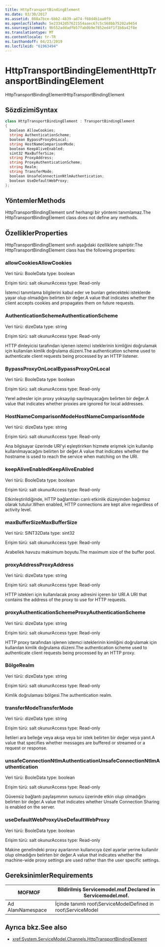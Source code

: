 ```yaml
---
title: HttpTransportBindingElement
ms.date: 03/30/2017
ms.assetid: 088a7bce-6bb2-4839-ad74-f68d4b1aa0f9
ms.openlocfilehash: 5e23342d57621554aaec67c5c568bb75202a9454
ms.sourcegitcommit: 9b552addadfb57fab0b9e7852ed4f1f1b8a42f8e
ms.translationtype: MT
ms.contentlocale: tr-TR
ms.lasthandoff: 04/23/2019
ms.locfileid: "61963494"
---
```

# <a name="httptransportbindingelement"></a><span data-ttu-id="f21aa-102">HttpTransportBindingElement</span><span class="sxs-lookup"><span data-stu-id="f21aa-102">HttpTransportBindingElement</span></span>
<span data-ttu-id="f21aa-103">HttpTransportBindingElement</span><span class="sxs-lookup"><span data-stu-id="f21aa-103">HttpTransportBindingElement</span></span>  
  
## <a name="syntax"></a><span data-ttu-id="f21aa-104">Sözdizimi</span><span class="sxs-lookup"><span data-stu-id="f21aa-104">Syntax</span></span>  
  
```csharp
class HttpTransportBindingElement : TransportBindingElement  
{  
  boolean AllowCookies;  
  string AuthenticationScheme;  
  boolean BypassProxyOnLocal;  
  string HostNameComparisonMode;  
  boolean KeepAliveEnabled;  
  sint32 MaxBufferSize;  
  string ProxyAddress;  
  string ProxyAuthenticationScheme;  
  string Realm;  
  string TransferMode;  
  boolean UnsafeConnectionNtlmAuthentication;  
  boolean UseDefaultWebProxy;  
};  
```  
  
## <a name="methods"></a><span data-ttu-id="f21aa-105">Yöntemler</span><span class="sxs-lookup"><span data-stu-id="f21aa-105">Methods</span></span>  
 <span data-ttu-id="f21aa-106">HttpTransportBindingElement sınıf herhangi bir yöntemi tanımlamaz.</span><span class="sxs-lookup"><span data-stu-id="f21aa-106">The HttpTransportBindingElement class does not define any methods.</span></span>  
  
## <a name="properties"></a><span data-ttu-id="f21aa-107">Özellikler</span><span class="sxs-lookup"><span data-stu-id="f21aa-107">Properties</span></span>  
 <span data-ttu-id="f21aa-108">HttpTransportBindingElement sınıfı aşağıdaki özelliklere sahiptir:</span><span class="sxs-lookup"><span data-stu-id="f21aa-108">The HttpTransportBindingElement class has the following properties:</span></span>  
  
### <a name="allowcookies"></a><span data-ttu-id="f21aa-109">allowCookies</span><span class="sxs-lookup"><span data-stu-id="f21aa-109">AllowCookies</span></span>  
 <span data-ttu-id="f21aa-110">Veri türü: Boole</span><span class="sxs-lookup"><span data-stu-id="f21aa-110">Data type: boolean</span></span>  
  
 <span data-ttu-id="f21aa-111">Erişim türü: salt okunur</span><span class="sxs-lookup"><span data-stu-id="f21aa-111">Access type: Read-only</span></span>  
  
 <span data-ttu-id="f21aa-112">İstemci tanımlama bilgilerini kabul eder ve bunları gelecekteki isteklerde yayar olup olmadığını belirten bir değer.</span><span class="sxs-lookup"><span data-stu-id="f21aa-112">A value that indicates whether the client accepts cookies and propagates them on future requests.</span></span>  
  
### <a name="authenticationscheme"></a><span data-ttu-id="f21aa-113">AuthenticationScheme</span><span class="sxs-lookup"><span data-stu-id="f21aa-113">AuthenticationScheme</span></span>  
 <span data-ttu-id="f21aa-114">Veri türü: dize</span><span class="sxs-lookup"><span data-stu-id="f21aa-114">Data type: string</span></span>  
  
 <span data-ttu-id="f21aa-115">Erişim türü: salt okunur</span><span class="sxs-lookup"><span data-stu-id="f21aa-115">Access type: Read-only</span></span>  
  
 <span data-ttu-id="f21aa-116">HTTP dinleyicisi tarafından işlenen istemci isteklerinin kimliğini doğrulamak için kullanılan kimlik doğrulama düzeni.</span><span class="sxs-lookup"><span data-stu-id="f21aa-116">The authentication scheme used to authenticate client requests being processed by an HTTP listener.</span></span>  
  
### <a name="bypassproxyonlocal"></a><span data-ttu-id="f21aa-117">BypassProxyOnLocal</span><span class="sxs-lookup"><span data-stu-id="f21aa-117">BypassProxyOnLocal</span></span>  
 <span data-ttu-id="f21aa-118">Veri türü: Boole</span><span class="sxs-lookup"><span data-stu-id="f21aa-118">Data type: boolean</span></span>  
  
 <span data-ttu-id="f21aa-119">Erişim türü: salt okunur</span><span class="sxs-lookup"><span data-stu-id="f21aa-119">Access type: Read-only</span></span>  
  
 <span data-ttu-id="f21aa-120">Yerel adresler için proxy yoksayılıp sayılmayacağını belirten bir değer.</span><span class="sxs-lookup"><span data-stu-id="f21aa-120">A value that indicates whether proxies are ignored for local addresses.</span></span>  
  
### <a name="hostnamecomparisonmode"></a><span data-ttu-id="f21aa-121">HostNameComparisonMode</span><span class="sxs-lookup"><span data-stu-id="f21aa-121">HostNameComparisonMode</span></span>  
 <span data-ttu-id="f21aa-122">Veri türü: dize</span><span class="sxs-lookup"><span data-stu-id="f21aa-122">Data type: string</span></span>  
  
 <span data-ttu-id="f21aa-123">Erişim türü: salt okunur</span><span class="sxs-lookup"><span data-stu-id="f21aa-123">Access type: Read-only</span></span>  
  
 <span data-ttu-id="f21aa-124">Ana bilgisayar üzerinde URI'yi eşleştirirken hizmete erişmek için kullanılıp kullanılmayacağını belirten bir değer.</span><span class="sxs-lookup"><span data-stu-id="f21aa-124">A value that indicates whether the hostname is used to reach the service when matching on the URI.</span></span>  
  
### <a name="keepaliveenabled"></a><span data-ttu-id="f21aa-125">keepAliveEnabled</span><span class="sxs-lookup"><span data-stu-id="f21aa-125">KeepAliveEnabled</span></span>  
 <span data-ttu-id="f21aa-126">Veri türü: Boole</span><span class="sxs-lookup"><span data-stu-id="f21aa-126">Data type: boolean</span></span>  
  
 <span data-ttu-id="f21aa-127">Erişim türü: salt okunur</span><span class="sxs-lookup"><span data-stu-id="f21aa-127">Access type: Read-only</span></span>  
  
 <span data-ttu-id="f21aa-128">Etkinleştirildiğinde, HTTP bağlantıları canlı etkinlik düzeyinden bağımsız olarak tutulur.</span><span class="sxs-lookup"><span data-stu-id="f21aa-128">When enabled, HTTP connections are kept alive regardless of activity level.</span></span>  
  
### <a name="maxbuffersize"></a><span data-ttu-id="f21aa-129">maxBufferSize</span><span class="sxs-lookup"><span data-stu-id="f21aa-129">MaxBufferSize</span></span>  
 <span data-ttu-id="f21aa-130">Veri türü: SINT32</span><span class="sxs-lookup"><span data-stu-id="f21aa-130">Data type: sint32</span></span>  
  
 <span data-ttu-id="f21aa-131">Erişim türü: salt okunur</span><span class="sxs-lookup"><span data-stu-id="f21aa-131">Access type: Read-only</span></span>  
  
 <span data-ttu-id="f21aa-132">Arabellek havuzu maksimum boyutu.</span><span class="sxs-lookup"><span data-stu-id="f21aa-132">The maximum size of the buffer pool.</span></span>  
  
### <a name="proxyaddress"></a><span data-ttu-id="f21aa-133">proxyAddress</span><span class="sxs-lookup"><span data-stu-id="f21aa-133">ProxyAddress</span></span>  
 <span data-ttu-id="f21aa-134">Veri türü: dize</span><span class="sxs-lookup"><span data-stu-id="f21aa-134">Data type: string</span></span>  
  
 <span data-ttu-id="f21aa-135">Erişim türü: salt okunur</span><span class="sxs-lookup"><span data-stu-id="f21aa-135">Access type: Read-only</span></span>  
  
 <span data-ttu-id="f21aa-136">HTTP istekleri için kullanılacak proxy adresini içeren bir URI.</span><span class="sxs-lookup"><span data-stu-id="f21aa-136">A URI that contains the address of the proxy to use for HTTP requests.</span></span>  
  
### <a name="proxyauthenticationscheme"></a><span data-ttu-id="f21aa-137">proxyAuthenticationScheme</span><span class="sxs-lookup"><span data-stu-id="f21aa-137">ProxyAuthenticationScheme</span></span>  
 <span data-ttu-id="f21aa-138">Veri türü: dize</span><span class="sxs-lookup"><span data-stu-id="f21aa-138">Data type: string</span></span>  
  
 <span data-ttu-id="f21aa-139">Erişim türü: salt okunur</span><span class="sxs-lookup"><span data-stu-id="f21aa-139">Access type: Read-only</span></span>  
  
 <span data-ttu-id="f21aa-140">HTTP proxy tarafından işlenen istemci isteklerinin kimliğini doğrulamak için kullanılan kimlik doğrulama düzeni.</span><span class="sxs-lookup"><span data-stu-id="f21aa-140">The authentication scheme used to authenticate client requests being processed by an HTTP proxy.</span></span>  
  
### <a name="realm"></a><span data-ttu-id="f21aa-141">Bölge</span><span class="sxs-lookup"><span data-stu-id="f21aa-141">Realm</span></span>  
 <span data-ttu-id="f21aa-142">Veri türü: dize</span><span class="sxs-lookup"><span data-stu-id="f21aa-142">Data type: string</span></span>  
  
 <span data-ttu-id="f21aa-143">Erişim türü: salt okunur</span><span class="sxs-lookup"><span data-stu-id="f21aa-143">Access type: Read-only</span></span>  
  
 <span data-ttu-id="f21aa-144">Kimlik doğrulaması bölgesi.</span><span class="sxs-lookup"><span data-stu-id="f21aa-144">The authentication realm.</span></span>  
  
### <a name="transfermode"></a><span data-ttu-id="f21aa-145">transferMode</span><span class="sxs-lookup"><span data-stu-id="f21aa-145">TransferMode</span></span>  
 <span data-ttu-id="f21aa-146">Veri türü: dize</span><span class="sxs-lookup"><span data-stu-id="f21aa-146">Data type: string</span></span>  
  
 <span data-ttu-id="f21aa-147">Erişim türü: salt okunur</span><span class="sxs-lookup"><span data-stu-id="f21aa-147">Access type: Read-only</span></span>  
  
 <span data-ttu-id="f21aa-148">İletileri ara belleğe veya akışa veya bir istek belirten bir değer veya yanıt.</span><span class="sxs-lookup"><span data-stu-id="f21aa-148">A value that specifies whether messages are buffered or streamed or a request or response.</span></span>  
  
### <a name="unsafeconnectionntlmauthentication"></a><span data-ttu-id="f21aa-149">unsafeConnectionNtlmAuthentication</span><span class="sxs-lookup"><span data-stu-id="f21aa-149">UnsafeConnectionNtlmAuthentication</span></span>  
 <span data-ttu-id="f21aa-150">Veri türü: Boole</span><span class="sxs-lookup"><span data-stu-id="f21aa-150">Data type: boolean</span></span>  
  
 <span data-ttu-id="f21aa-151">Erişim türü: salt okunur</span><span class="sxs-lookup"><span data-stu-id="f21aa-151">Access type: Read-only</span></span>  
  
 <span data-ttu-id="f21aa-152">Güvensiz bağlantı paylaşımının sunucu üzerinde etkin olup olmadığını belirten bir değer.</span><span class="sxs-lookup"><span data-stu-id="f21aa-152">A value that indicates whether Unsafe Connection Sharing is enabled on the server.</span></span>  
  
### <a name="usedefaultwebproxy"></a><span data-ttu-id="f21aa-153">useDefaultWebProxy</span><span class="sxs-lookup"><span data-stu-id="f21aa-153">UseDefaultWebProxy</span></span>  
 <span data-ttu-id="f21aa-154">Veri türü: Boole</span><span class="sxs-lookup"><span data-stu-id="f21aa-154">Data type: boolean</span></span>  
  
 <span data-ttu-id="f21aa-155">Erişim türü: salt okunur</span><span class="sxs-lookup"><span data-stu-id="f21aa-155">Access type: Read-only</span></span>  
  
 <span data-ttu-id="f21aa-156">Makine genelindeki proxy ayarlarının kullanıcıya özel ayarlar yerine kullanılır olup olmadığını belirten bir değer.</span><span class="sxs-lookup"><span data-stu-id="f21aa-156">A value that indicates whether the machine-wide proxy settings are used rather than the user specific settings.</span></span>  
  
## <a name="requirements"></a><span data-ttu-id="f21aa-157">Gereksinimler</span><span class="sxs-lookup"><span data-stu-id="f21aa-157">Requirements</span></span>  
  
|<span data-ttu-id="f21aa-158">MOF</span><span class="sxs-lookup"><span data-stu-id="f21aa-158">MOF</span></span>|<span data-ttu-id="f21aa-159">Bildirilmiş Servicemodel.mof.</span><span class="sxs-lookup"><span data-stu-id="f21aa-159">Declared in Servicemodel.mof.</span></span>|  
|---------|-----------------------------------|  
|<span data-ttu-id="f21aa-160">Ad Alanı</span><span class="sxs-lookup"><span data-stu-id="f21aa-160">Namespace</span></span>|<span data-ttu-id="f21aa-161">İçinde tanımlı root\ServiceModel</span><span class="sxs-lookup"><span data-stu-id="f21aa-161">Defined in root\ServiceModel</span></span>|  
  
## <a name="see-also"></a><span data-ttu-id="f21aa-162">Ayrıca bkz.</span><span class="sxs-lookup"><span data-stu-id="f21aa-162">See also</span></span>

- <xref:System.ServiceModel.Channels.HttpTransportBindingElement>
